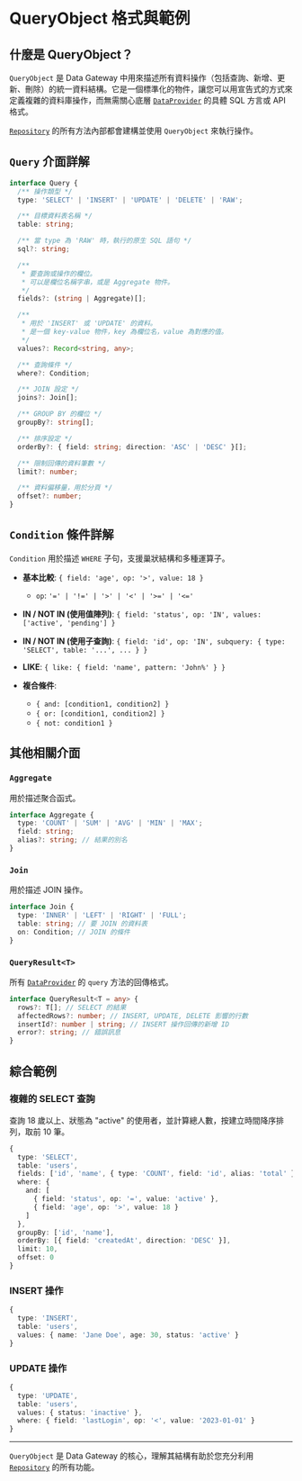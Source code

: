 # QueryObject 格式與範例

## 什麼是 QueryObject？

`QueryObject` 是 Data Gateway 中用來描述所有資料操作（包括查詢、新增、更新、刪除）的統一資料結構。它是一個標準化的物件，讓您可以用宣告式的方式來定義複雜的資料庫操作，而無需關心底層 [`DataProvider`](./data-provider.md) 的具體 SQL 方言或 API 格式。

[`Repository`](./repository.md) 的所有方法內部都會建構並使用 `QueryObject` 來執行操作。

## `Query` 介面詳解

```typescript
interface Query {
  /** 操作類型 */
  type: 'SELECT' | 'INSERT' | 'UPDATE' | 'DELETE' | 'RAW';

  /** 目標資料表名稱 */
  table: string;

  /** 當 type 為 'RAW' 時，執行的原生 SQL 語句 */
  sql?: string;

  /**
   * 要查詢或操作的欄位。
   * 可以是欄位名稱字串，或是 Aggregate 物件。
   */
  fields?: (string | Aggregate)[];

  /**
   * 用於 'INSERT' 或 'UPDATE' 的資料。
   * 是一個 key-value 物件，key 為欄位名，value 為對應的值。
   */
  values?: Record<string, any>;

  /** 查詢條件 */
  where?: Condition;

  /** JOIN 設定 */
  joins?: Join[];

  /** GROUP BY 的欄位 */
  groupBy?: string[];

  /** 排序設定 */
  orderBy?: { field: string; direction: 'ASC' | 'DESC' }[];

  /** 限制回傳的資料筆數 */
  limit?: number;

  /** 資料偏移量，用於分頁 */
  offset?: number;
}
```

## `Condition` 條件詳解

`Condition` 用於描述 `WHERE` 子句，支援巢狀結構和多種運算子。

- **基本比較**: `{ field: 'age', op: '>', value: 18 }`
  - `op`: `'=' | '!=' | '>' | '<' | '>=' | '<='`

- **IN / NOT IN (使用值陣列)**: `{ field: 'status', op: 'IN', values: ['active', 'pending'] }`

- **IN / NOT IN (使用子查詢)**: `{ field: 'id', op: 'IN', subquery: { type: 'SELECT', table: '...', ... } }`

- **LIKE**: `{ like: { field: 'name', pattern: 'John%' } }`

- **複合條件**:
  - `{ and: [condition1, condition2] }`
  - `{ or: [condition1, condition2] }`
  - `{ not: condition1 }`

## 其他相關介面

### `Aggregate`
用於描述聚合函式。
```typescript
interface Aggregate {
  type: 'COUNT' | 'SUM' | 'AVG' | 'MIN' | 'MAX';
  field: string;
  alias?: string; // 結果的別名
}
```

### `Join`
用於描述 JOIN 操作。
```typescript
interface Join {
  type: 'INNER' | 'LEFT' | 'RIGHT' | 'FULL';
  table: string; // 要 JOIN 的資料表
  on: Condition; // JOIN 的條件
}
```

### `QueryResult<T>`
所有 [`DataProvider`](./data-provider.md) 的 `query` 方法的回傳格式。
```typescript
interface QueryResult<T = any> {
  rows?: T[]; // SELECT 的結果
  affectedRows?: number; // INSERT, UPDATE, DELETE 影響的行數
  insertId?: number | string; // INSERT 操作回傳的新增 ID
  error?: string; // 錯誤訊息
}
```

## 綜合範例

### 複雜的 SELECT 查詢
查詢 18 歲以上、狀態為 "active" 的使用者，並計算總人數，按建立時間降序排列，取前 10 筆。
```typescript
{
  type: 'SELECT',
  table: 'users',
  fields: ['id', 'name', { type: 'COUNT', field: 'id', alias: 'total' }],
  where: {
    and: [
      { field: 'status', op: '=', value: 'active' },
      { field: 'age', op: '>', value: 18 }
    ]
  },
  groupBy: ['id', 'name'],
  orderBy: [{ field: 'createdAt', direction: 'DESC' }],
  limit: 10,
  offset: 0
}
```

### INSERT 操作
```typescript
{
  type: 'INSERT',
  table: 'users',
  values: { name: 'Jane Doe', age: 30, status: 'active' }
}
```

### UPDATE 操作
```typescript
{
  type: 'UPDATE',
  table: 'users',
  values: { status: 'inactive' },
  where: { field: 'lastLogin', op: '<', value: '2023-01-01' }
}
```

---

`QueryObject` 是 Data Gateway 的核心，理解其結構有助於您充分利用 [`Repository`](./repository.md) 的所有功能。
